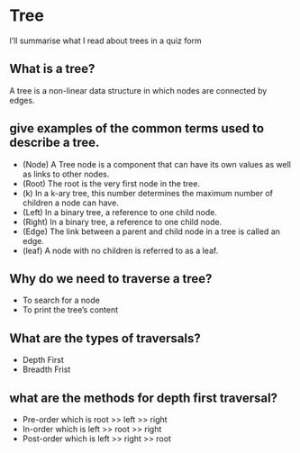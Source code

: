 # Tree

I’ll summarise what I read about trees in a quiz form

## What is a tree?
A tree is a non-linear data structure in which nodes are connected by edges.

## give examples of the common terms used to describe a tree.
- (Node) A Tree node is a component that can have its own values as well as links to other nodes.
- (Root) The root is the very first node in the tree.
- (k) In a k-ary tree, this number determines the maximum number of children a node can have.
- (Left) In a binary tree, a reference to one child node.
- (Right) In a binary tree, a reference to one child node.
- (Edge) The link between a parent and child node in a tree is called an edge.
- (leaf) A node with no children is referred to as a leaf.


## Why do we need to traverse a tree?
-	To search for a node
-	To print the tree’s content 
## What are the types of traversals?
-	Depth First
-	Breadth Frist

## what are the methods for depth first traversal?
-	Pre-order which is root >> left >> right
-	In-order which is left >> root >> right
-	Post-order which is left >> right >> root


